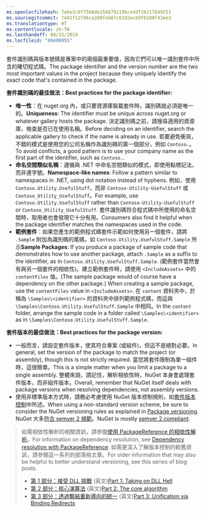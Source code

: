 ```yaml
---
ms.openlocfilehash: 7ebe3c0f75b8de158879119bce4df26217849251
ms.sourcegitcommit: 7441f12f06ca380feb87c6192ec69f6108f43ee3
ms.translationtype: HT
ms.contentlocale: zh-TW
ms.lasthandoff: 08/15/2019
ms.locfileid: "69488955"
---
```

<span data-ttu-id="e45e0-101">套件識別碼與版本號碼是專案中的兩個最重要值，因為它們可以唯一識別套件中所含的確切程式碼。</span><span class="sxs-lookup"><span data-stu-id="e45e0-101">The package identifier and the version number are the two most important values in the project because they uniquely identify the exact code that's contained in the package.</span></span>

<span data-ttu-id="e45e0-102">**套件識別碼的最佳做法：**</span><span class="sxs-lookup"><span data-stu-id="e45e0-102">**Best practices for the package identifier:**</span></span>

- <span data-ttu-id="e45e0-103">**唯一性**：在 nuget.org 內，或只要資源庫裝載套件時，識別碼就必須是唯一的。</span><span class="sxs-lookup"><span data-stu-id="e45e0-103">**Uniqueness**: The identifier must be unique across nuget.org or whatever gallery hosts the package.</span></span> <span data-ttu-id="e45e0-104">決定識別碼之前，請搜尋適用的資源庫，檢查是否已在使用名稱。</span><span class="sxs-lookup"><span data-stu-id="e45e0-104">Before deciding on an identifier, search the applicable gallery to check if the name is already in use.</span></span> <span data-ttu-id="e45e0-105">若要避免衝突，不錯的模式是使用您的公司名稱作為識別碼的第一個部分，例如 `Contoso.`。</span><span class="sxs-lookup"><span data-stu-id="e45e0-105">To avoid conflicts, a good pattern is to use your company name as the first part of the identifier, such as `Contoso.`.</span></span>
- <span data-ttu-id="e45e0-106">**命名空間類似名稱**：遵循與 .NET 中命名空間類似的模式，即使用點標記法，而非連字號。</span><span class="sxs-lookup"><span data-stu-id="e45e0-106">**Namespace-like names**: Follow a pattern similar to namespaces in .NET, using dot notation instead of hyphens.</span></span> <span data-ttu-id="e45e0-107">例如，使用 `Contoso.Utility.UsefulStuff`，而非 `Contoso-Utility-UsefulStuff` 或 `Contoso_Utility_UsefulStuff`。</span><span class="sxs-lookup"><span data-stu-id="e45e0-107">For example, use `Contoso.Utility.UsefulStuff` rather than `Contoso-Utility-UsefulStuff` or `Contoso_Utility_UsefulStuff`.</span></span> <span data-ttu-id="e45e0-108">套件識別碼符合程式碼中所使用的命名空間時，取用者也會發現它十分有用。</span><span class="sxs-lookup"><span data-stu-id="e45e0-108">Consumers also find it helpful when the package identifier matches the namespaces used in the code.</span></span>
- <span data-ttu-id="e45e0-109">**範例套件**：如果您產生的範例程式碼套件示範如何使用另一個套件，請將 `.Sample` 附加為識別碼的尾碼，如 `Contoso.Utility.UsefulStuff.Sample` 所示</span><span class="sxs-lookup"><span data-stu-id="e45e0-109">**Sample Packages**: If you produce a package of sample code that demonstrates how to use another package, attach `.Sample` as a suffix to the identifier, as in `Contoso.Utility.UsefulStuff.Sample`.</span></span> <span data-ttu-id="e45e0-110">(範例套件當然會有與另一個套件的相依性)。建立範例套件時，請使用 `<IncludeAssets>` 中的 `contentFiles` 值。</span><span class="sxs-lookup"><span data-stu-id="e45e0-110">(The sample package would of course have a dependency on the other package.) When creating a sample package, use the `contentFiles` value in `<IncludeAssets>`.</span></span> <span data-ttu-id="e45e0-111">在 `content` 資料夾中，於稱為 `\Samples\<identifier>` 的資料夾中排列範例程式碼，而這與 `\Samples\Contoso.Utility.UsefulStuff.Sample` 中相同。</span><span class="sxs-lookup"><span data-stu-id="e45e0-111">In the `content` folder, arrange the sample code in a folder called `\Samples\<identifier>` as in `\Samples\Contoso.Utility.UsefulStuff.Sample`.</span></span>

<span data-ttu-id="e45e0-112">**套件版本的最佳做法：**</span><span class="sxs-lookup"><span data-stu-id="e45e0-112">**Best practices for the package version:**</span></span>

- <span data-ttu-id="e45e0-113">一般而言，請設定套件版本，使其符合專案 (或組件)，但這不是絕對必要。</span><span class="sxs-lookup"><span data-stu-id="e45e0-113">In general, set the version of the package to match the project (or assembly), though this is not strictly required.</span></span> <span data-ttu-id="e45e0-114">當您將套件限制為單一組件時，這很簡單。</span><span class="sxs-lookup"><span data-stu-id="e45e0-114">This is a simple matter when you limit a package to a single assembly.</span></span> <span data-ttu-id="e45e0-115">整體來說，請記住，解析相依性時，NuGet 本身會處理套件版本，而非組件版本。</span><span class="sxs-lookup"><span data-stu-id="e45e0-115">Overall, remember that NuGet itself deals with package versions when resolving dependencies, not assembly versions.</span></span>
- <span data-ttu-id="e45e0-116">使用非標準版本方式時，請務必考慮使用 NuGet 版本控制規則，如[套件版本控制](../../concepts/package-versioning.md)中所述。</span><span class="sxs-lookup"><span data-stu-id="e45e0-116">When using a non-standard version scheme, be sure to consider the NuGet versioning rules as explained in [Package versioning](../../concepts/package-versioning.md).</span></span> <span data-ttu-id="e45e0-117">NuGet 大多[符合 semver 2 規範](../../concepts/package-versioning.md#semantic-versioning-200)。</span><span class="sxs-lookup"><span data-stu-id="e45e0-117">NuGet is mostly [semver 2 compliant](../../concepts/package-versioning.md#semantic-versioning-200).</span></span>

> <span data-ttu-id="e45e0-118">如需相依性解析的相關資訊，請參閱[使用 PackageReference 的相依性解析](../../concepts/dependency-resolution.md#dependency-resolution-with-packagereference)。</span><span class="sxs-lookup"><span data-stu-id="e45e0-118">For information on dependency resolution, see [Dependency resolution with PackageReference](../../concepts/dependency-resolution.md#dependency-resolution-with-packagereference).</span></span> <span data-ttu-id="e45e0-119">如需更深入了解版本控制的較舊資訊，請參閱這一系列的部落格文章。</span><span class="sxs-lookup"><span data-stu-id="e45e0-119">For older information that may also be helpful to better understand versioning, see this series of blog posts.</span></span>
>
> - <span data-ttu-id="e45e0-120">[第 1 部分：接受 DLL 挑戰](http://blog.davidebbo.com/2011/01/nuget-versioning-part-1-taking-on-dll.html) \(英文\)</span><span class="sxs-lookup"><span data-stu-id="e45e0-120">[Part 1: Taking on DLL Hell](http://blog.davidebbo.com/2011/01/nuget-versioning-part-1-taking-on-dll.html)</span></span>
> - <span data-ttu-id="e45e0-121">[第 2 部分：核心演算法](http://blog.davidebbo.com/2011/01/nuget-versioning-part-2-core-algorithm.html) \(英文\)</span><span class="sxs-lookup"><span data-stu-id="e45e0-121">[Part 2: The core algorithm](http://blog.davidebbo.com/2011/01/nuget-versioning-part-2-core-algorithm.html)</span></span>
> - <span data-ttu-id="e45e0-122">[第 3 部分：透過繫結重新導向的統一](http://blog.davidebbo.com/2011/01/nuget-versioning-part-3-unification-via.html) \(英文\)</span><span class="sxs-lookup"><span data-stu-id="e45e0-122">[Part 3: Unification via Binding Redirects](http://blog.davidebbo.com/2011/01/nuget-versioning-part-3-unification-via.html)</span></span>